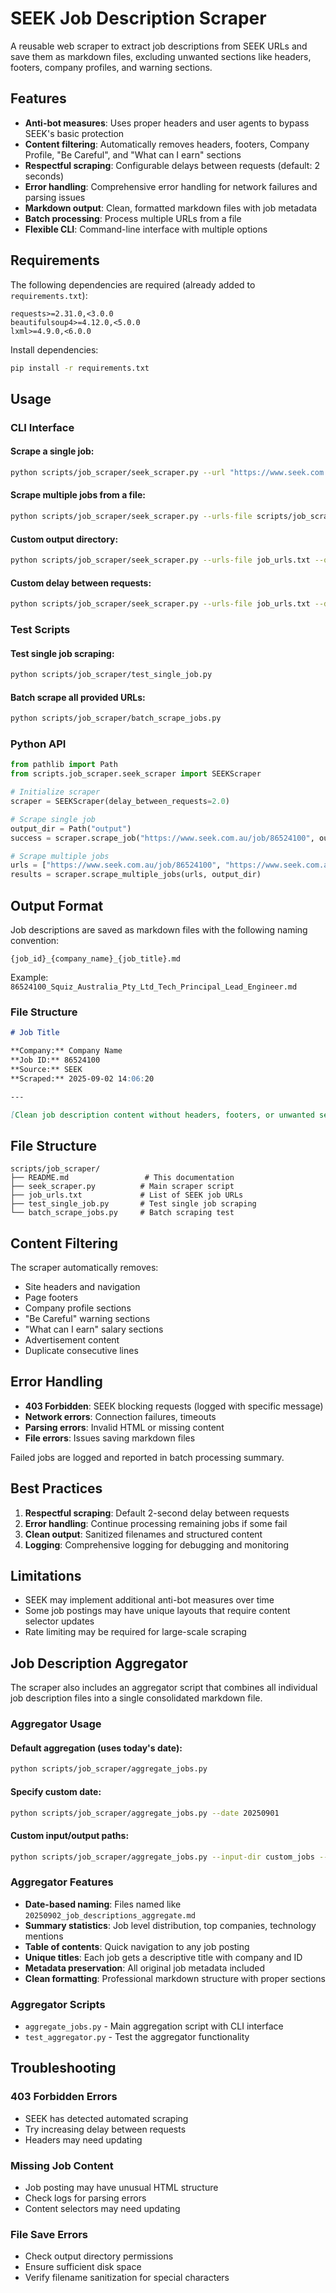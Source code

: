 # SEEK Job Description Scraper

A reusable web scraper to extract job descriptions from SEEK URLs and save them as markdown files, excluding unwanted sections like headers, footers, company profiles, and warning sections.

## Features

- **Anti-bot measures**: Uses proper headers and user agents to bypass SEEK's basic protection
- **Content filtering**: Automatically removes headers, footers, Company Profile, "Be Careful", and "What can I earn" sections
- **Respectful scraping**: Configurable delays between requests (default: 2 seconds)
- **Error handling**: Comprehensive error handling for network failures and parsing issues
- **Markdown output**: Clean, formatted markdown files with job metadata
- **Batch processing**: Process multiple URLs from a file
- **Flexible CLI**: Command-line interface with multiple options

## Requirements

The following dependencies are required (already added to `requirements.txt`):

```
requests>=2.31.0,<3.0.0
beautifulsoup4>=4.12.0,<5.0.0
lxml>=4.9.0,<6.0.0
```

Install dependencies:
```bash
pip install -r requirements.txt
```

## Usage

### CLI Interface

#### Scrape a single job:
```bash
python scripts/job_scraper/seek_scraper.py --url "https://www.seek.com.au/job/86524100"
```

#### Scrape multiple jobs from a file:
```bash
python scripts/job_scraper/seek_scraper.py --urls-file scripts/job_scraper/job_urls.txt
```

#### Custom output directory:
```bash
python scripts/job_scraper/seek_scraper.py --urls-file job_urls.txt --output-dir custom_output
```

#### Custom delay between requests:
```bash
python scripts/job_scraper/seek_scraper.py --urls-file job_urls.txt --delay 5.0
```

### Test Scripts

#### Test single job scraping:
```bash
python scripts/job_scraper/test_single_job.py
```

#### Batch scrape all provided URLs:
```bash
python scripts/job_scraper/batch_scrape_jobs.py
```

### Python API

```python
from pathlib import Path
from scripts.job_scraper.seek_scraper import SEEKScraper

# Initialize scraper
scraper = SEEKScraper(delay_between_requests=2.0)

# Scrape single job
output_dir = Path("output")
success = scraper.scrape_job("https://www.seek.com.au/job/86524100", output_dir)

# Scrape multiple jobs
urls = ["https://www.seek.com.au/job/86524100", "https://www.seek.com.au/job/86398474"]
results = scraper.scrape_multiple_jobs(urls, output_dir)
```

## Output Format

Job descriptions are saved as markdown files with the following naming convention:
```
{job_id}_{company_name}_{job_title}.md
```

Example: `86524100_Squiz_Australia_Pty_Ltd_Tech_Principal_Lead_Engineer.md`

### File Structure

```markdown
# Job Title

**Company:** Company Name  
**Job ID:** 86524100  
**Source:** SEEK  
**Scraped:** 2025-09-02 14:06:20

---

[Clean job description content without headers, footers, or unwanted sections]
```

## File Structure

```
scripts/job_scraper/
├── README.md                 # This documentation
├── seek_scraper.py          # Main scraper script
├── job_urls.txt             # List of SEEK job URLs
├── test_single_job.py       # Test single job scraping
└── batch_scrape_jobs.py     # Batch scraping test
```

## Content Filtering

The scraper automatically removes:

- Site headers and navigation
- Page footers
- Company profile sections
- "Be Careful" warning sections
- "What can I earn" salary sections  
- Advertisement content
- Duplicate consecutive lines

## Error Handling

- **403 Forbidden**: SEEK blocking requests (logged with specific message)
- **Network errors**: Connection failures, timeouts
- **Parsing errors**: Invalid HTML or missing content
- **File errors**: Issues saving markdown files

Failed jobs are logged and reported in batch processing summary.

## Best Practices

1. **Respectful scraping**: Default 2-second delay between requests
2. **Error handling**: Continue processing remaining jobs if some fail
3. **Clean output**: Sanitized filenames and structured content
4. **Logging**: Comprehensive logging for debugging and monitoring

## Limitations

- SEEK may implement additional anti-bot measures over time
- Some job postings may have unique layouts that require content selector updates
- Rate limiting may be required for large-scale scraping

## Job Description Aggregator

The scraper also includes an aggregator script that combines all individual job description files into a single consolidated markdown file.

### Aggregator Usage

#### Default aggregation (uses today's date):
```bash
python scripts/job_scraper/aggregate_jobs.py
```

#### Specify custom date:
```bash
python scripts/job_scraper/aggregate_jobs.py --date 20250901
```

#### Custom input/output paths:
```bash
python scripts/job_scraper/aggregate_jobs.py --input-dir custom_jobs --output-file my_aggregate.md
```

### Aggregator Features

- **Date-based naming**: Files named like `20250902_job_descriptions_aggregate.md`
- **Summary statistics**: Job level distribution, top companies, technology mentions
- **Table of contents**: Quick navigation to any job posting
- **Unique titles**: Each job gets a descriptive title with company and ID
- **Metadata preservation**: All original job metadata included
- **Clean formatting**: Professional markdown structure with proper sections

### Aggregator Scripts

- `aggregate_jobs.py` - Main aggregation script with CLI interface
- `test_aggregator.py` - Test the aggregator functionality

## Troubleshooting

### 403 Forbidden Errors
- SEEK has detected automated scraping
- Try increasing delay between requests
- Headers may need updating

### Missing Job Content
- Job posting may have unusual HTML structure
- Check logs for parsing errors
- Content selectors may need updating

### File Save Errors
- Check output directory permissions
- Ensure sufficient disk space
- Verify filename sanitization for special characters